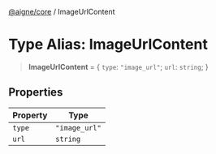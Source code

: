 [@aigne/core](../wiki/Home) / ImageUrlContent

# Type Alias: ImageUrlContent

> **ImageUrlContent** = \{ `type`: `"image_url"`; `url`: `string`; \}

## Properties

| Property                 | Type          |
| ------------------------ | ------------- |
| <a id="type"></a> `type` | `"image_url"` |
| <a id="url"></a> `url`   | `string`      |
